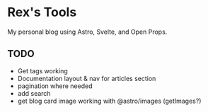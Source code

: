 # Rex's Tools

My personal blog using Astro, Svelte, and Open Props.

## TODO

- Get tags working
- Documentation layout & nav for articles section
- pagination where needed
- add search
- get blog card image working with @astro/images (getImages?)

